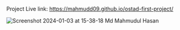 Project Live link: 
https://mahmudd09.github.io/ostad-first-project/

![Screenshot 2024-01-03 at 15-38-18 Md Mahmudul Hasan](https://github.com/Mahmudd09/ostad-first-project/assets/74853122/87ce4668-3e93-4ae9-b2bf-f6fc50eb7a2b)
